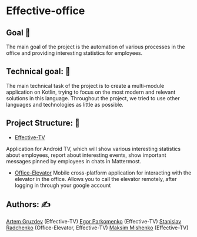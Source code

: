 # Effective-office

## Goal :dart:

The main goal of the project is the automation of various processes in the office and providing
interesting statistics for employees.

## Technical goal: :wrench:

The main technical task of the project is to create a multi-module application on Kotlin,
trying to focus on the most modern and relevant solutions in this language. Throughout the project,
we tried to use other languages and
technologies as little as possible.

## Project Structure: :dizzy:

* [Effective-TV](https://github.com/effectivemade/labs-office-elevator/tree/feature/docs/tv-app/effecticeTV)

Application for Android TV, which will show various interesting statistics about
employees, report about interesting events, show important messages pinned by employees in chats in
Mattermost.

* [Office-Elevator](https://github.com/effectivemade/labs-office-elevator/tree/effective_tv/mobile-app)
Mobile cross-platform application for interacting with the elevator in the office. Allows you to
call the elevator remotely, after logging in through your google account

## Authors: :writing_hand:

[Artem Gruzdev](https://github.com/gull192) (Effective-TV)
[Egor Parkomenko](https://github.com/1MPULSEONE) (Effective-TV)
[Stanislav Radchenko](https://github.com/Radch-enko) (Office-Elevator, Effective-TV)
[Maksim Mishenko](https://github.com/UserNameMax) (Effective-TV)